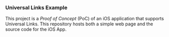 ### Universal Links Example
This project is a _Proof of Concept_ (PoC) of an iOS application that supports Universal Links. 
This repository hosts both a simple web page and the source code for the iOS App.